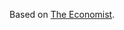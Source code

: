 Based on [The Economist](https://cdn.static-economist.com/sites/default/files/store/Style_Guide_2015.pdf).
